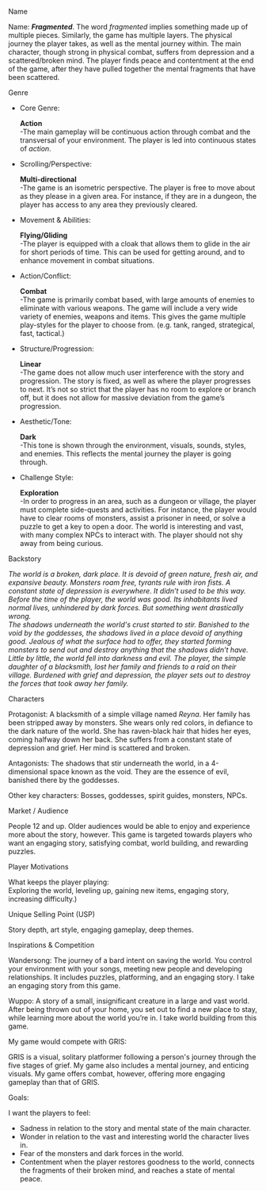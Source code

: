 Name

Name: ***Fragmented***. The word *fragmented* implies something made up of multiple pieces. Similarly, the game has multiple layers. The physical journey the player takes, as well as the mental journey within. The main character, though strong in physical combat, suffers from depression and a scattered/broken mind. The player finds peace and contentment at the end of the game, after they have pulled together the mental fragments that have been scattered. 

Genre

* Core Genre:

   **Action**  
\-The main gameplay will be continuous action through combat and the transversal of your environment. The player is led into continuous states of *action*. 

* Scrolling/Perspective:

   **Multi-directional**  
\-The game is an isometric perspective. The player is free to move about as they please in a given area. For instance, if they are in a dungeon, the player has access to any area they previously cleared. 

* Movement & Abilities:

   **Flying/Gliding**  
\-The player is equipped with a cloak that allows them to glide in the air for short periods of time. This can be used for getting around, and to enhance movement in combat situations. 

* Action/Conflict:

   **Combat**  
\-The game is primarily combat based, with large amounts of enemies to eliminate with various weapons. The game will include a very wide variety of enemies, weapons and items. This gives the game multiple play-styles for the player to choose from. (e.g. tank, ranged, strategical, fast, tactical.) 

* Structure/Progression:

   **Linear**  
\-The game does not allow much user interference with the story and progression. The story is fixed, as well as where the player progresses to next. It’s not so strict that the player has no room to explore or branch off, but it does not allow for massive deviation from the game’s progression. 

* Aesthetic/Tone:

   **Dark**  
\-This tone is shown through the environment, visuals, sounds, styles, and enemies. This reflects the mental journey the player is going through. 

* Challenge Style:

   **Exploration**  
\-In order to progress in an area, such as a dungeon or village, the player must complete side-quests and activities. For instance, the player would have to clear rooms of monsters, assist a prisoner in need, or solve a puzzle to get a key to open a door. The world is interesting and vast, with many complex NPCs to interact with. The player should not shy away from being curious. 

Backstory

*The world is a broken, dark place. It is devoid of green nature, fresh air, and expansive beauty. Monsters roam free, tyrants rule with iron fists. A constant state of depression is everywhere. It didn’t used to be this way. Before the time of the player, the world was good. Its inhabitants lived normal lives, unhindered by dark forces. But something went drastically wrong.*   
*The shadows underneath the world's crust started to stir. Banished to the void by the goddesses, the shadows lived in a place devoid of anything good. Jealous of what the surface had to offer, they started forming monsters to send out and destroy anything that the shadows didn’t have. Little by little, the world fell into darkness and evil. The player, the simple daughter of a blacksmith, lost her family and friends to a raid on their village. Burdened with grief and depression, the player sets out to destroy the forces that took away her family.* 

Characters

Protagonist: A blacksmith of a simple village named *Reyna*. Her family has been stripped away by monsters. She wears only red colors, in defiance to the dark nature of the world. She has raven-black hair that hides her eyes, coming halfway down her back. She suffers from a constant state of depression and grief. Her mind is scattered and broken. 

Antagonists: The shadows that stir underneath the world, in a 4-dimensional space known as the void. They are the essence of evil, banished there by the goddesses. 

Other key characters: Bosses, goddesses, spirit guides, monsters, NPCs.

Market / Audience

People 12 and up. Older audiences would be able to enjoy and experience more about the story, however. This game is targeted towards players who want an engaging story, satisfying combat, world building, and rewarding puzzles. 

Player Motivations

What keeps the player playing:  
Exploring the world, leveling up, gaining new items, engaging story, increasing difficulty.)

Unique Selling Point (USP)

Story depth, art style, engaging gameplay, deep themes. 

Inspirations & Competition

Wandersong: The journey of a bard intent on saving the world. You control your environment with your songs, meeting new people and developing relationships. It includes puzzles, platforming, and an engaging story. I take an engaging story from this game.  

Wuppo: A story of a small, insignificant creature in a large and vast world. After being thrown out of your home, you set out to find a new place to stay, while learning more about the world you’re in. I take world building from this game. 

My game would compete with GRIS:

GRIS is a visual, solitary platformer following a person's journey through the five stages of grief. My game also includes a mental journey, and enticing visuals. My game offers combat, however, offering more engaging gameplay than that of GRIS. 

Goals:

I want the players to feel:

* Sadness in relation to the story and mental state of the main character.  
* Wonder in relation to the vast and interesting world the character lives in.   
* Fear of the monsters and dark forces in the world.   
* Contentment when the player restores goodness to the world, connects the fragments of their broken mind, and reaches a state of mental peace. 

